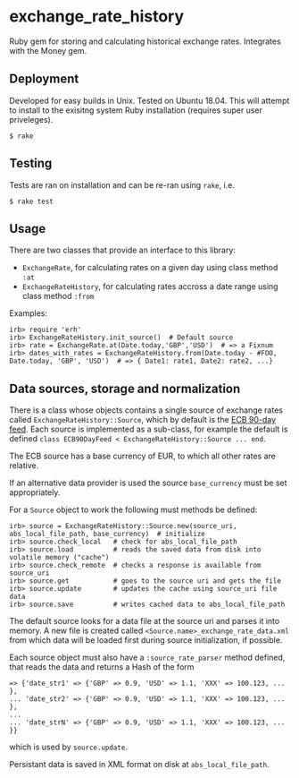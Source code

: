 # exchange_rate_history
Ruby gem for storing and calculating historical exchange rates. Integrates with the Money gem.


## Deployment

Developed for easy builds in Unix. Tested on Ubuntu 18.04. This will attempt to install to the exisitng system Ruby installation (requires super user priveleges).

```
$ rake
```


## Testing

Tests are ran on installation and can be re-ran using `rake`, i.e.

```
$ rake test
```


## Usage

There are two classes that provide an interface to this library:
 - `ExchangeRate`, for calculating rates on a given day using class method `:at`
 - `ExchangeRateHistory`, for calculating rates accross a date range using class method `:from`
 
Examples:
```
irb> require 'erh'
irb> ExchangeRateHistory.init_source()  # Default source
irb> rate = ExchangeRate.at(Date.today,'GBP','USD')  # => a Fixnum
irb> dates_with_rates = ExchangeRateHistory.from(Date.today - #FOO, Date.today, 'GBP', 'USD')  # => { Date1: rate1, Date2: rate2, ...}
```


## Data sources, storage and normalization

There is a class whose objects contains a single source of exchange rates called `ExchangeRateHistory::Source`, which by default is the [ECB 90-day feed](https://www.ecb.europa.eu/stats/eurofxref/eurofxref-hist-90d.xml). Each source is implemented as a sub-class, for example the default is defined `class ECB90DayFeed < ExchangeRateHistory::Source ... end`.

The ECB source has a base currency of EUR, to which all other rates are relative.

If an alternative data provider is used the source `base_currency` must be set appropriately.

For a `Source` object to work the following must methods be defined:
```
irb> source = ExchangeRateHistory::Source.new(source_uri, abs_local_file_path, base_currency)  # initialize
irb> source.check_local   # check for abs_local_file_path
irb> source.load          # reads the saved data from disk into volatile memory ("cache")
irb> source.check_remote  # checks a response is available from source_uri
irb> source.get           # goes to the source uri and gets the file
irb> source.update        # updates the cache using source_uri file data
irb> source.save          # writes cached data to abs_local_file_path
```

The default source looks for a data file at the source uri and parses it into memory. A new file is created called `<Source.name>_exchange_rate_data.xml` from which data will be loaded first during source initialization, if possible.

Each source object must also have a `:source_rate_parser` method defined, that reads the data and returns a Hash of the form
```
=> {'date_str1' => {'GBP' => 0.9, 'USD' => 1.1, 'XXX' => 100.123, ... },
... 'date_str2' => {'GBP' => 0.9, 'USD' => 1.1, 'XXX' => 100.123, ... },
...
... 'date_strN' => {'GBP' => 0.9, 'USD' => 1.1, 'XXX' => 100.123, ... }}
```
which is used by `source.update`.

Persistant data is saved in XML format on disk at `abs_local_file_path`.
